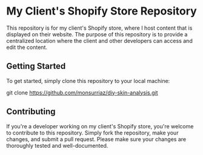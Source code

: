 # My Client's Shopify Store Repository

This repository is for my client's Shopify store, where I host content that is displayed on their website. The purpose of this repository is to provide a centralized location where the client and other developers can access and edit the content.

## Getting Started

To get started, simply clone this repository to your local machine:

git clone https://github.com/monsurriaz/diy-skin-analysis.git

## Contributing

If you're a developer working on my client's Shopify store, you're welcome to contribute to this repository. Simply fork the repository, make your changes, and submit a pull request. Please make sure your changes are thoroughly tested and well-documented.

